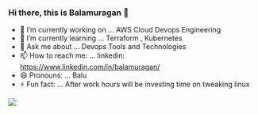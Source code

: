 ### Hi there, this is Balamuragan 👋
- 🔭 I’m currently working on ... AWS Cloud Devops Engineering
- 🌱 I’m currently learning ... Terraform , Kubernetes
- 💬 Ask me about ... Devops Tools and Technologies
- 📫 How to reach me: ... linkedin: https://www.linkedin.com/in/balamuragan/
- 😄 Pronouns: ... Balu
- ⚡ Fun fact: ... After work hours will be investing time on tweaking linux

<img src = "https://github-readme-stats.vercel.app/api?username=BalaMuragan92&&show_icons=true&title_color=ffffff&icon_color=bb2acf&text_color=daf7dc&bg_color=151515" />
